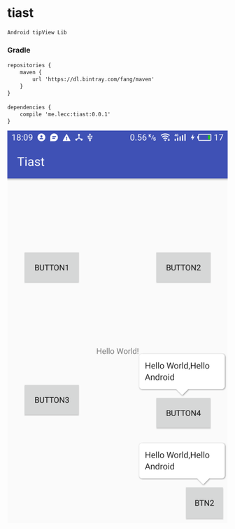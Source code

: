 # tiast
    Android tipView Lib



###  Gradle
```Gradle
repositories {
    maven {
        url 'https://dl.bintray.com/fang/maven'
    }
}

dependencies {
    compile 'me.lecc:tiast:0.0.1'
}

```


![Lib Sample](https://github.com/fanglajide/tiast/blob/master/sceenshot/screenshot.png)